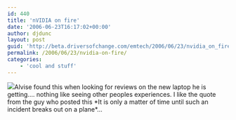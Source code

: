 ```yaml
---
id: 440
title: 'nVIDIA on fire'
date: '2006-06-23T16:17:02+00:00'
author: djdunc
layout: post
guid: 'http://beta.driversofchange.com/emtech/2006/06/23/nvidia_on_fire/'
permalink: /2006/06/23/nvidia-on-fire/
categories:
    - 'cool and stuff'
---
```


[![](https://i0.wp.com/www.theinquirer.net/images/articles/dell%20banger1.jpg?w=300)](http://www.guru3d.com/news.html "nVIDIA Geforce 7900 7800 7600 7300 6600 6800 GT GTX ATi Radeon x850 x1900 x1800 1600 1300 XT Pro - Guru of 3D: PC Hardware Reviews News")Alvise found this when looking for reviews on the new laptop he is getting…. nothing like seeing other peoples experiences. I like the quote from the guy who posted this \*It is only a matter of time until such an incident breaks out on a plane\*…